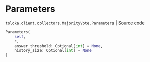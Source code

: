 # Parameters
`toloka.client.collectors.MajorityVote.Parameters` | [Source code](https://github.com/Toloka/toloka-kit/blob/v1.1.4/src/client/collectors.py#L445)

```python
Parameters(
    self,
    *,
    answer_threshold: Optional[int] = None,
    history_size: Optional[int] = None
)
```

